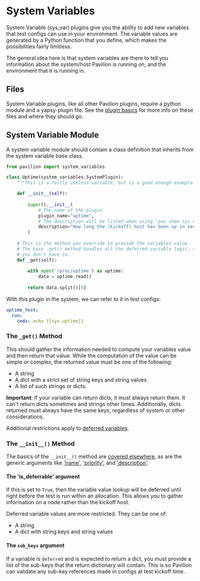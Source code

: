 # System Variables

System Variable (sys_var) plugins give you the ability to add new variables 
that test configs can use in your environment. The variable values are 
generated by a Python function that you define, which makes the possibilities
fairly limitless.

The general idea here is that system variables are there to tell you 
information about the system/host Pavilion is running on, and the environment
that it is running in. 

## Files

System Variable plugins, like all other Pavilion plugins, require a python 
module and a yapsy-plugin file. See the [plugin basics](basics.md) for more 
info on these files and where they should go.

## System Variable Module

A system variable module should contain a class definition that inherits from 
the system variable base class.

```python
from pavilion import system_variables

class Uptime(system_variables.SystemPlugin):
    """This is a fairly useless variable, but is a good enough example."""

    def __init__(self):
        
        super().__init__(
            # The name of the plugin.
            plugin_name="uptime",
            # The description will be listed when using 'pav show sys_vars'
            description="How long the (kickoff) host has been up in seconds.",
        )
    
    # This is the method you override to provide the variables value.
    # The base .get() method handles all the deferred variable logic, so 
    # you don't have to.
    def _get(self):
    
        with open('/proc/uptime') as uptime:
            data = uptime.read()
            
        return data.split()[0]
```

With this plugin in the system, we can refer to it in test configs:

```yaml
uptime_test:
  run:
    cmds: echo {{sys.uptime}}
```

### The `_get()` Method
This should gather the information needed to compute your variables value and
then return that value. While the computation of the value can be simple or 
complex, the returned value must be one of the following:

 - A string
 - A dict with a strict set of string keys and string values
 - A list of such strings or dicts.
 
__Important__: If your variable can return dicts, it must always return them.
 It can't return dicts sometimes and strings other times.
Additionally, dicts returned must always have the same keys, regardless of 
system or other considerations. 
 
Additional restrictions apply to
[deferred variables](#the-is_deferrable-argument).

### The `__init__()` Method

The basics of the `__init__()` method are 
[covered elsewhere](basics.md#plugin-__init__), as are the generic arguments 
like ['name'](basics.md#plugin-name), ['priority'](basics.md#plugin-priority), 
and ['description'](basics.md#plugin-description).

#### The 'is_deferrable' argument
If this is set to `True`, then the variable value lookup will be deferred 
until right before the test is run within an allocation. This allows you to 
gather information on a node rather than the kickoff host. 

Deferred variable values are more restricted. They can be one of:
 - A string
 - A dict with string keys and string values

#### The `sub_keys` argument
If a variable is `deferred` and is expected to return a dict, you must 
provide a list of the sub-keys that the return dictionary will contain. This 
is so Pavilion can validate any sub-key references made in configs at 
test kickoff time.
